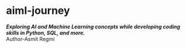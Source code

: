 # aiml-journey
<b><i>Exploring AI and Machine Learning concepts while developing coding skills in Python, SQL, and more.</b></i>
 <br>Author-Asmit Regmi

